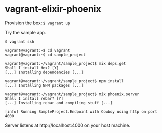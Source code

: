 # vagrant-elixir-phoenix

Provision the box:  `$ vagrant up`

Try the sample app.
```
$ vagrant ssh

vagrant@vagrant:~$ cd vagrant
vagrant@vagrant:~$ cd sample_project

vagrant@vagrant:~/vagrant/sample_project$ mix deps.get
Shall I install Hex? [Y] 
[...] Installing dependencies [...]

vagrant@vagrant:~/vagrant/sample_project$ npm install
[...] Installing NPM packages [...]

vagrant@vagrant:~/vagrant/sample_project$ mix phoenix.server
Shall I install rebar? [Y] 
[...] Installing rebar and compiling stuff [...]

[info] Running SampleProject.Endpoint with Cowboy using http on port 4000
```

Server listens at http://localhost:4000 on your host machine. 

